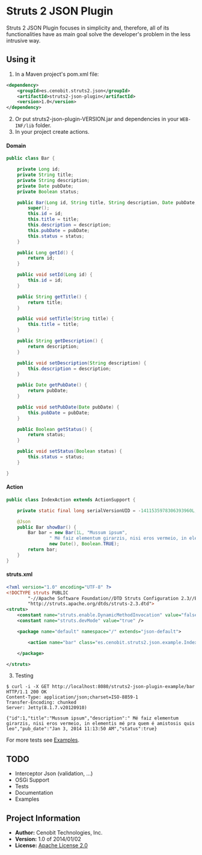Struts 2 JSON Plugin
====================

Struts 2 JSON Plugin focuses in simplicity and, therefore, all of its 
functionalities have as main goal solve the developer's problem in the less intrusive way.


Using it
--------

1.  In a Maven project's pom.xml file:

```xml   
<dependency>
    <groupId>es.cenobit.struts2.json</groupId>
    <artifactId>struts2-json-plugin</artifactId>
    <version>1.0</version>
</dependency>
```

2.  Or put struts2-json-plugin-VERSION.jar and dependencies in your `WEB-INF/lib` folder.
3.  In your project create actions.


#### Domain ####

```java
public class Bar {

    private Long id;
    private String title;
    private String description;
    private Date pubDate;
    private Boolean status;

    public Bar(Long id, String title, String description, Date pubDate, Boolean status) {
        super();
        this.id = id;
        this.title = title;
        this.description = description;
        this.pubDate = pubDate;
        this.status = status;
    }

    public Long getId() {
        return id;
    }

    public void setId(Long id) {
        this.id = id;
    }

    public String getTitle() {
        return title;
    }

    public void setTitle(String title) {
        this.title = title;
    }

    public String getDescription() {
        return description;
    }

    public void setDescription(String description) {
        this.description = description;
    }

    public Date getPubDate() {
        return pubDate;
    }

    public void setPubDate(Date pubDate) {
        this.pubDate = pubDate;
    }

    public Boolean getStatus() {
        return status;
    }

    public void setStatus(Boolean status) {
        this.status = status;
    }

}
```


#### Action ####

```java
public class IndexAction extends ActionSupport {

    private static final long serialVersionUID = -1411535978306393960L;

    @Json
    public Bar showBar() {
        Bar bar = new Bar(1L, "Mussum ipsum",
                " Mé faiz elementum girarzis, nisi eros vermeio, in elementis mé pra quem é amistosis quis leo",
                new Date(), Boolean.TRUE);
        return bar;
    }
}
```


#### struts.xml ####

```xml
<?xml version="1.0" encoding="UTF-8" ?>
<!DOCTYPE struts PUBLIC
        "-//Apache Software Foundation//DTD Struts Configuration 2.3//EN"
        "http://struts.apache.org/dtds/struts-2.3.dtd">
<struts>
    <constant name="struts.enable.DynamicMethodInvocation" value="false" />
    <constant name="struts.devMode" value="true" />

    <package name="default" namespace="/" extends="json-default">

        <action name="bar" class="es.cenobit.struts2.json.example.IndexAction" method="showBar" />

    </package>

</struts>
```

3.  Testing

```curl
$ curl -i -X GET http://localhost:8080/struts2-json-plugin-example/bar
HTTP/1.1 200 OK
Content-Type: application/json;charset=ISO-8859-1
Transfer-Encoding: chunked
Server: Jetty(8.1.7.v20120910)

{"id":1,"title":"Mussum ipsum","description":" Mé faiz elementum girarzis, nisi eros vermeio, in elementis mé pra quem é amistosis quis leo","pub_date":"Jan 3, 2014 11:13:50 AM","status":true}
```

For more tests see [Examples](https://github.com/cenobites/struts2-json-plugin/tree/master/examples "Examples").


TODO
----

* Interceptor Json (validation, ...)
* OSGi Support
* Tests
* Documentation
* Examples


Project Information
-------------------

* __Author:__ Cenobit Technologies, Inc.
* __Version:__ 1.0 of 2014/01/02
* __License:__ [Apache License 2.0](http://www.apache.org/licenses/LICENSE-2.0.html "Apache License 2.0")